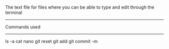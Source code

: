 The text file for files where you can be able to type and edit through the terminal

***************************
Commands used
***************************

ls -a
cat
nano
git reset
git add
git commit -m

